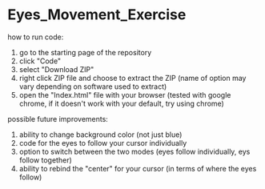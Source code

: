 # Eyes_Movement_Exercise

how to run code: 
1. go to the starting page of the repository 
2. click "Code" 
3. select "Download ZIP"
4. right click ZIP file and choose to extract the ZIP (name of option may vary depending on software used to extract)
5. open the "Index.html" file with your browser (tested with google chrome, if it doesn't work with your default, try using chrome)

possible future improvements: 
1. ability to change background color (not just blue)
2. code for the eyes to follow your cursor individually
3. option to switch between the two modes (eyes follow individually, eys follow together)
4. ability to rebind the "center" for your cursor (in terms of where the eyes follow)
